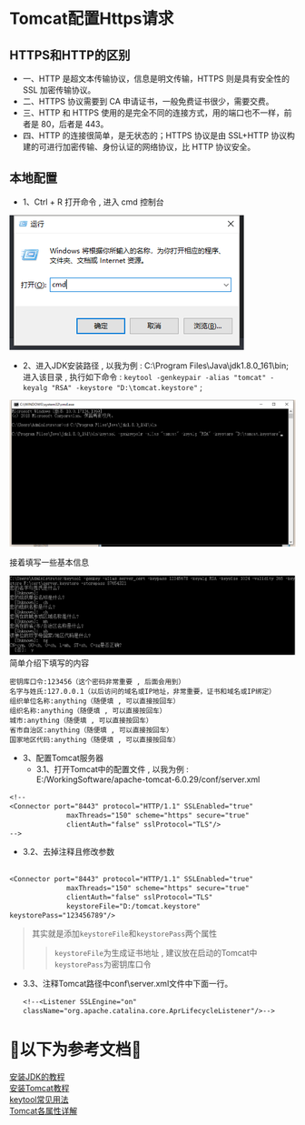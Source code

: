 # Tomcat配置Https请求

## HTTPS和HTTP的区别<br>
* 一、HTTP 是超文本传输协议，信息是明文传输，HTTPS 则是具有安全性的 SSL 加密传输协议。
* 二、HTTPS 协议需要到 CA 申请证书，一般免费证书很少，需要交费。
* 三、HTTP 和 HTTPS 使用的是完全不同的连接方式，用的端口也不一样，前者是 80，后者是 443。
* 四、HTTP 的连接很简单，是无状态的；HTTPS 协议是由 SSL+HTTP 协议构建的可进行加密传输、身份认证的网络协议，比 HTTP 协议安全。

## 本地配置
* 1、Ctrl + R 打开命令 , 进入 cmd 控制台 <br>

![Image text](https://github.com/Vico-cuiym/HttpToHttps.github.io/blob/master/Ctrl%2BR.png)

* 2、进入JDK安装路径 , 以我为例 : C:\Program Files\Java\jdk1.8.0_161\bin;<br>
进入该目录 , 执行如下命令 : `keytool -genkeypair -alias "tomcat" -keyalg "RSA" -keystore "D:\tomcat.keystore"` ;

![Image text](https://github.com/Vico-cuiym/HttpToHttps.github.io/blob/master/cmd.png)<br>

接着填写一些基本信息

![Image text](https://github.com/Vico-cuiym/HttpToHttps.github.io/blob/master/keytool.png)<br>
简单介绍下填写的内容
<pre><code>密钥库口令:123456（这个密码非常重要 , 后面会用到）
名字与姓氏:127.0.0.1（以后访问的域名或IP地址，非常重要，证书和域名或IP绑定）
组织单位名称:anything（随便填 , 可以直接按回车）
组织名称:anything（随便填 , 可以直接按回车）
城市:anything（随便填 , 可以直接按回车）
省市自治区:anything（随便填 , 可以直接按回车）
国家地区代码:anything（随便填 , 可以直接按回车）</code></pre>

* 3、配置Tomcat服务器<br>
    * 3.1、打开Tomcat中的配置文件 , 以我为例 : E:/WorkingSoftware/apache-tomcat-6.0.29/conf/server.xml
<pre><code>&lt;!--
&lt;Connector port="8443" protocol="HTTP/1.1" SSLEnabled="true"
              maxThreads="150" scheme="https" secure="true"
              clientAuth="false" sslProtocol="TLS"/&gt;
--&gt;</code></pre>
   * 3.2、去掉注释且修改参数
<pre><code>
&lt;Connector port="8443" protocol="HTTP/1.1" SSLEnabled="true"
              maxThreads="150" scheme="https" secure="true"
              clientAuth="false" sslProtocol="TLS" 
              keystoreFile="D:/tomcat.keystore" keystorePass="123456789"/&gt;
</code></pre>
>其实就是添加`keystoreFile`和`keystorePass`两个属性 
>>`keystoreFile`为生成证书地址 , 建议放在启动的Tomcat中
>>`keystorePass`为密钥库口令
* 3.3、注释Tomcat路径中conf\server.xml文件中下面一行。
<code><pre>&lt;!--&lt;Listener SSLEngine="on" className="org.apache.catalina.core.AprLifecycleListener"/&gt;--&gt;</code></pre>

# 🚨以下为参考文档🚨
[安装JDK的教程](https://jingyan.baidu.com/article/6dad5075d1dc40a123e36ea3.html)<br>
[安装Tomcat教程](https://jingyan.baidu.com/article/00a07f3872af0982d028dcb3.html)<br>
[keytool常见用法](https://www.cnblogs.com/benio/archive/2010/09/15/1826990.html)<br>
[Tomcat各属性详解](https://blog.csdn.net/weixin_33946605/article/details/92438866)<br>





